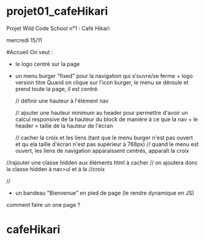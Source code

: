 # projet01_cafeHikari
Projet Wild Code School n°1 : Café Hikari

mercredi 15/11

#Accueil
On veut :
- le logo centré sur la page
- un menu burger "fixed" pour la navigation qui s'ouvre/se ferme + logo version titre
  Quand on clique sur l'icon burger, le menu se déroule et prend toute la page, il est centré.

  // définir une hauteur à l'élément nav
  
  // ajouter une hauteur minimum au header pour permettre d'avoir un calcul responsive de la hauteur du block de manière à ce que la nav + le header = taille de la hauteur de l'écran

  // cacher la croix et les liens (tant que le menu burger n'est pas ouvert et qu ela taille d'écran n'est pas supérieur à 768px)
  // quand le menu est ouvert, les liens de navigation apparaissent centrés, apparaît la croix

//rajouter une classe hidden aux éléments html à cacher
// on ajoutera donc la classe hidden à nav>ul et à la 
//croix 

// 

- un bandeau "Bienvenue" en pied de page (le rendre dynamique en JS)

comment faire un one page ?

# cafeHikari
